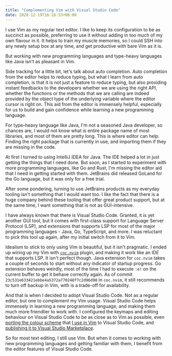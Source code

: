 ```yaml
---
title: "Complementing Vim with Visual Studio Code"
date: 2020-12-19T16:16:53+08:00
---
```

I use Vim as my regular text editor. I like to keep its configuration to be as succinct as possible, preferring to use it without adding in too much of my own flavour in it. It helps to train my muscle memories, so I could SSH into any newly setup box at any time, and get productive with bare Vim as it is.

But working with new programming languages and type-heavy languages like Java isn't as pleasant in Vim.

Side tracking for a little bit, let's talk about auto completion. Auto completion from the editor helps to reduce typing, but what I learn from auto completion, is that it is not just a feature to reduce typing, but also providing instant feedbacks to the developers whether we are using the right API, whether the functions or the methods that we are calling are indeed provided by the object type of the underlying variable where the editor cursor is right on. This aid from the editor is immensely helpful, especially for us to build and gain confidence while learning a new programming language.

For type-heavy language like Java, I'm not a seasoned Java developer, so chances are, I would not know what is entire package name of most libraries, and most of them are pretty long. This is where editor can help. Finding the right package that is currently in use, and importing them if they are missing in the code.

At first I turned to using IntelliJ IDEA for Java. The IDE helped a lot in just getting the things that I need done. But soon, as I started to experiment with more programming languages, like Go and Rust, I'm missing the editor aid that I need in getting started with them. JetBrains did released GoLand for the Go language, but it was only for a free trial.

After some pondering, turning to use JetBrains products as my everyday tooling isn't something that I would want too. I like the fact that there is a huge company behind these tooling that offer great product support, but at the same time, I want something that is not as GUI-intensive.

I have always known that there is Visual Studio Code. Granted, it is yet another GUI tool, but it comes with first-class support for Language Server Protocol (LSP), and extensions that supports LSP for most of the major programming languages - Java, Go, TypeScript, and more. I was reluctant to pick this tool up again, after my initial switch from it to Vim.

Idealism to stick to only using Vim is beautiful, but it isn't pragmatic. I ended up wiring up my Vim with [`coc.nvim`](https://github.com/neoclide/coc.nvim) plugin, and making it work like an IDE that supports LSP. It isn't perfect though. Java extension for `coc.nvim` takes a couple of seconds to start without any indicator of startup progress. Go extension behaves weirdly, most of the time I had to execute `:e!` on the current buffer to get it behave correctly again. As of commit `23c531e633421ebbe4a5372a770248f7c2d96d90` in `coc.nvim`, it still recommends to turn off backup in Vim, with is a trade-off for availability.

And that is when I decided to adopt Visual Studio Code. Not as a regular editor, but one to complement my Vim usage. Visual Studio Code helps immensely in learning a new programming language, and making them much more friendlier to work with. I configured the keymaps and editing behaviour on Visual Studio Code to be as close as to Vim as possible, even [porting the colour scheme](https://github.com/Raphx/modest-vscode/) that [I use in Vim](https://github.com/Raphx/modest) to Visual Studio Code, and [publishing it to Visual Studio Marketplace](https://marketplace.visualstudio.com/items?itemName=raphx-3269.modest).

So for most text editing, I still use Vim. But when it comes to working with new programming languages and getting familiar with them, I benefit from the editor features of Visual Studio Code.

